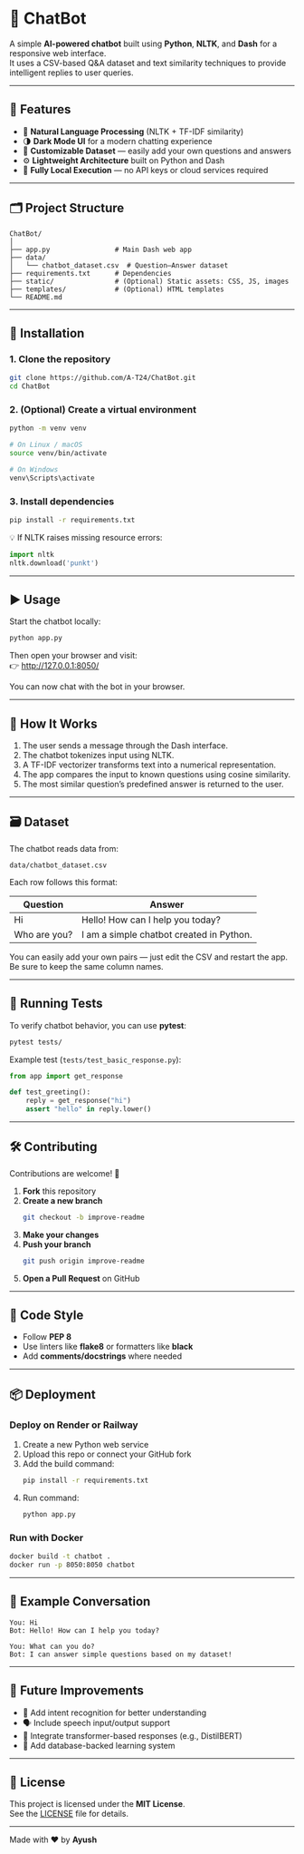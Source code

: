 # 💬 ChatBot

A simple **AI-powered chatbot** built using **Python**, **NLTK**, and **Dash** for a responsive web interface.  
It uses a CSV-based Q&A dataset and text similarity techniques to provide intelligent replies to user queries.

---

## 🚀 Features

- 🧠 **Natural Language Processing** (NLTK + TF-IDF similarity)
- 🌗 **Dark Mode UI** for a modern chatting experience
- 💾 **Customizable Dataset** — easily add your own questions and answers
- ⚙️ **Lightweight Architecture** built on Python and Dash
- 🧩 **Fully Local Execution** — no API keys or cloud services required

---

## 🗂️ Project Structure

```
ChatBot/
│
├── app.py                # Main Dash web app
├── data/
│   └── chatbot_dataset.csv  # Question–Answer dataset
├── requirements.txt      # Dependencies
├── static/               # (Optional) Static assets: CSS, JS, images
├── templates/            # (Optional) HTML templates
└── README.md
```

---

## 🧩 Installation

### 1. Clone the repository

```bash
git clone https://github.com/A-T24/ChatBot.git
cd ChatBot
```

### 2. (Optional) Create a virtual environment

```bash
python -m venv venv

# On Linux / macOS
source venv/bin/activate

# On Windows
venv\Scripts\activate
```

### 3. Install dependencies

```bash
pip install -r requirements.txt
```

💡 If NLTK raises missing resource errors:

```python
import nltk
nltk.download('punkt')
```

---

## ▶️ Usage

Start the chatbot locally:

```bash
python app.py
```

Then open your browser and visit:  
👉 http://127.0.0.1:8050/

You can now chat with the bot in your browser.

---

## 🧠 How It Works

1. The user sends a message through the Dash interface.  
2. The chatbot tokenizes input using NLTK.  
3. A TF-IDF vectorizer transforms text into a numerical representation.  
4. The app compares the input to known questions using cosine similarity.  
5. The most similar question’s predefined answer is returned to the user.

---

## 🗃️ Dataset

The chatbot reads data from:

```
data/chatbot_dataset.csv
```

Each row follows this format:

| Question | Answer |
|-----------|---------|
| Hi | Hello! How can I help you today? |
| Who are you? | I am a simple chatbot created in Python. |

You can easily add your own pairs — just edit the CSV and restart the app.  
Be sure to keep the same column names.

---

## 🧪 Running Tests

To verify chatbot behavior, you can use **pytest**:

```bash
pytest tests/
```

Example test (`tests/test_basic_response.py`):

```python
from app import get_response

def test_greeting():
    reply = get_response("hi")
    assert "hello" in reply.lower()
```

---

## 🛠️ Contributing

Contributions are welcome! 🙌

1. **Fork** this repository  
2. **Create a new branch**  
   ```bash
   git checkout -b improve-readme
   ```  
3. **Make your changes**  
4. **Push your branch**  
   ```bash
   git push origin improve-readme
   ```  
5. **Open a Pull Request** on GitHub

---

## 💅 Code Style

- Follow **PEP 8**
- Use linters like **flake8** or formatters like **black**
- Add **comments/docstrings** where needed

---

## 📦 Deployment

### Deploy on Render or Railway

1. Create a new Python web service  
2. Upload this repo or connect your GitHub fork  
3. Add the build command:  
   ```bash
   pip install -r requirements.txt
   ```  
4. Run command:  
   ```bash
   python app.py
   ```

### Run with Docker

```bash
docker build -t chatbot .
docker run -p 8050:8050 chatbot
```

---

## 🧾 Example Conversation

```
You: Hi
Bot: Hello! How can I help you today?

You: What can you do?
Bot: I can answer simple questions based on my dataset!
```

---

## 🧱 Future Improvements

- 🤖 Add intent recognition for better understanding  
- 🗣️ Include speech input/output support  
- 🧮 Integrate transformer-based responses (e.g., DistilBERT)  
- 🧱 Add database-backed learning system  

---

## 📄 License

This project is licensed under the **MIT License**.  
See the [LICENSE](LICENSE) file for details.

---

Made with ❤️ by **Ayush**
